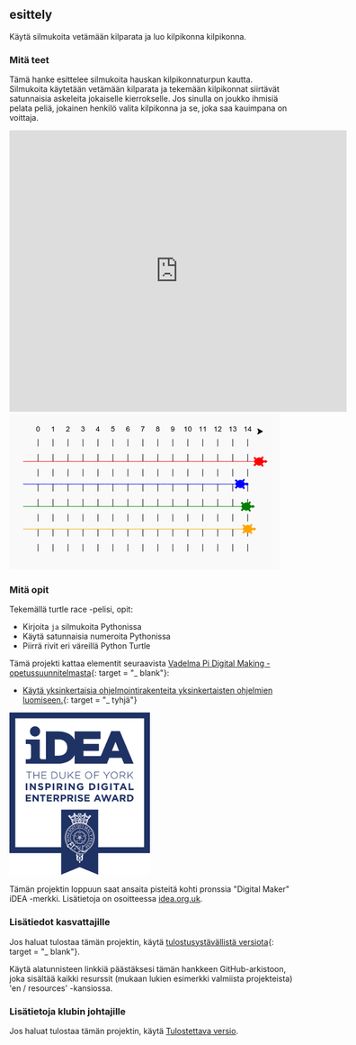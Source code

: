 ## esittely

Käytä silmukoita vetämään kilparata ja luo kilpikonna kilpikonna.

### Mitä teet

Tämä hanke esittelee silmukoita hauskan kilpikonnaturpun kautta. Silmukoita käytetään vetämään kilparata ja tekemään kilpikonnat siirtävät satunnaisia ​​askeleita jokaiselle kierrokselle. Jos sinulla on joukko ihmisiä pelata peliä, jokainen henkilö valita kilpikonna ja se, joka saa kauimpana on voittaja.

<div class="trinket">
  <iframe src="https://trinket.io/embed/python/9339862606?outputOnly=true&start=result" width="600" height="500" frameborder="0" marginwidth="0" marginheight="0" allowfullscreen>
  </iframe>
  <img src="images/race-finished.png">
</div>

### Mitä opit

Tekemällä turtle race -pelisi, opit:

+ Kirjoita `ja` silmukoita Pythonissa
+ Käytä satunnaisia ​​numeroita Pythonissa
+ Piirrä rivit eri väreillä Python Turtle

Tämä projekti kattaa elementit seuraavista [Vadelma Pi Digital Making -opetussuunnitelmasta](http://rpf.io/curriculum){: target = "_ blank"}:

+ [Käytä yksinkertaisia ​​ohjelmointirakenteita yksinkertaisten ohjelmien luomiseen.](https://www.raspberrypi.org/curriculum/programming/creator/){: target = "_ tyhjä"}

![idea](images/idea.png)

Tämän projektin loppuun saat ansaita pisteitä kohti pronssia "Digital Maker" iDEA -merkki. Lisätietoja on osoitteessa [idea.org.uk](https://idea.org.uk).

### Lisätiedot kasvattajille

Jos haluat tulostaa tämän projektin, käytä [tulostusystävällistä versiota](https://projects.raspberrypi.org/en/projects/turtle-race/print){: target = "_ blank"}.

Käytä alatunnisteen linkkiä päästäksesi tämän hankkeen GitHub-arkistoon, joka sisältää kaikki resurssit (mukaan lukien esimerkki valmiista projekteista) 'en / resources' -kansiossa.

### Lisätietoja klubin johtajille

Jos haluat tulostaa tämän projektin, käytä [Tulostettava versio](https://projects.raspberry-pi.org/en/projects/turtle-race/print).